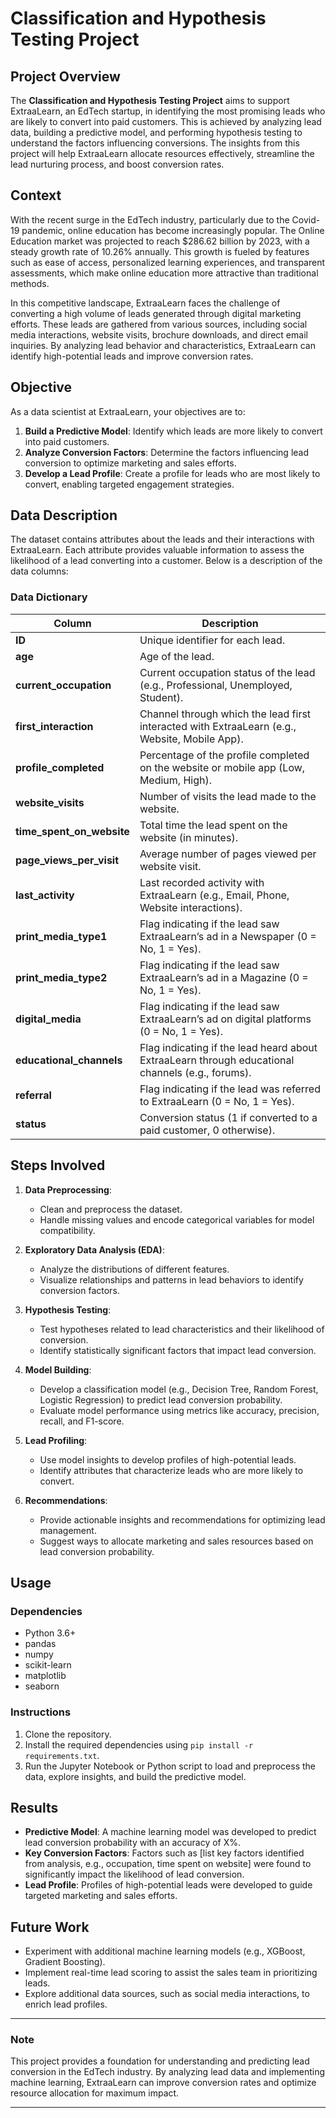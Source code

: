 # Classification and Hypothesis Testing Project

## Project Overview

The **Classification and Hypothesis Testing Project** aims to support ExtraaLearn, an EdTech startup, in identifying the most promising leads who are likely to convert into paid customers. This is achieved by analyzing lead data, building a predictive model, and performing hypothesis testing to understand the factors influencing conversions. The insights from this project will help ExtraaLearn allocate resources effectively, streamline the lead nurturing process, and boost conversion rates.

## Context

With the recent surge in the EdTech industry, particularly due to the Covid-19 pandemic, online education has become increasingly popular. The Online Education market was projected to reach $286.62 billion by 2023, with a steady growth rate of 10.26% annually. This growth is fueled by features such as ease of access, personalized learning experiences, and transparent assessments, which make online education more attractive than traditional methods.

In this competitive landscape, ExtraaLearn faces the challenge of converting a high volume of leads generated through digital marketing efforts. These leads are gathered from various sources, including social media interactions, website visits, brochure downloads, and direct email inquiries. By analyzing lead behavior and characteristics, ExtraaLearn can identify high-potential leads and improve conversion rates.

## Objective

As a data scientist at ExtraaLearn, your objectives are to:

1. **Build a Predictive Model**: Identify which leads are more likely to convert into paid customers.
2. **Analyze Conversion Factors**: Determine the factors influencing lead conversion to optimize marketing and sales efforts.
3. **Develop a Lead Profile**: Create a profile for leads who are most likely to convert, enabling targeted engagement strategies.

## Data Description

The dataset contains attributes about the leads and their interactions with ExtraaLearn. Each attribute provides valuable information to assess the likelihood of a lead converting into a customer. Below is a description of the data columns:

### Data Dictionary

| Column                  | Description                                                                                           |
|-------------------------|-------------------------------------------------------------------------------------------------------|
| **ID**                  | Unique identifier for each lead.                                                                      |
| **age**                 | Age of the lead.                                                                                      |
| **current_occupation**  | Current occupation status of the lead (e.g., Professional, Unemployed, Student).                      |
| **first_interaction**   | Channel through which the lead first interacted with ExtraaLearn (e.g., Website, Mobile App).         |
| **profile_completed**   | Percentage of the profile completed on the website or mobile app (Low, Medium, High).                 |
| **website_visits**      | Number of visits the lead made to the website.                                                        |
| **time_spent_on_website** | Total time the lead spent on the website (in minutes).                                              |
| **page_views_per_visit** | Average number of pages viewed per website visit.                                                    |
| **last_activity**       | Last recorded activity with ExtraaLearn (e.g., Email, Phone, Website interactions).                  |
| **print_media_type1**   | Flag indicating if the lead saw ExtraaLearn’s ad in a Newspaper (0 = No, 1 = Yes).                    |
| **print_media_type2**   | Flag indicating if the lead saw ExtraaLearn’s ad in a Magazine (0 = No, 1 = Yes).                     |
| **digital_media**       | Flag indicating if the lead saw ExtraaLearn’s ad on digital platforms (0 = No, 1 = Yes).              |
| **educational_channels** | Flag indicating if the lead heard about ExtraaLearn through educational channels (e.g., forums).     |
| **referral**            | Flag indicating if the lead was referred to ExtraaLearn (0 = No, 1 = Yes).                            |
| **status**              | Conversion status (1 if converted to a paid customer, 0 otherwise).                                   |

## Steps Involved

1. **Data Preprocessing**: 
   - Clean and preprocess the dataset.
   - Handle missing values and encode categorical variables for model compatibility.

2. **Exploratory Data Analysis (EDA)**:
   - Analyze the distributions of different features.
   - Visualize relationships and patterns in lead behaviors to identify conversion factors.

3. **Hypothesis Testing**:
   - Test hypotheses related to lead characteristics and their likelihood of conversion.
   - Identify statistically significant factors that impact lead conversion.

4. **Model Building**:
   - Develop a classification model (e.g., Decision Tree, Random Forest, Logistic Regression) to predict lead conversion probability.
   - Evaluate model performance using metrics like accuracy, precision, recall, and F1-score.

5. **Lead Profiling**:
   - Use model insights to develop profiles of high-potential leads.
   - Identify attributes that characterize leads who are more likely to convert.

6. **Recommendations**:
   - Provide actionable insights and recommendations for optimizing lead management.
   - Suggest ways to allocate marketing and sales resources based on lead conversion probability.

## Usage

### Dependencies

- Python 3.6+
- pandas
- numpy
- scikit-learn
- matplotlib
- seaborn

### Instructions

1. Clone the repository.
2. Install the required dependencies using `pip install -r requirements.txt`.
3. Run the Jupyter Notebook or Python script to load and preprocess the data, explore insights, and build the predictive model.

## Results

- **Predictive Model**: A machine learning model was developed to predict lead conversion probability with an accuracy of X%.
- **Key Conversion Factors**: Factors such as [list key factors identified from analysis, e.g., occupation, time spent on website] were found to significantly impact the likelihood of lead conversion.
- **Lead Profile**: Profiles of high-potential leads were developed to guide targeted marketing and sales efforts.

## Future Work

- Experiment with additional machine learning models (e.g., XGBoost, Gradient Boosting).
- Implement real-time lead scoring to assist the sales team in prioritizing leads.
- Explore additional data sources, such as social media interactions, to enrich lead profiles.

---

### Note

This project provides a foundation for understanding and predicting lead conversion in the EdTech industry. By analyzing lead data and implementing machine learning, ExtraaLearn can improve conversion rates and optimize resource allocation for maximum impact.

---
